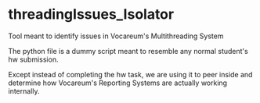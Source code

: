 # threadingIssues_Isolator
Tool meant to identify issues in Vocareum's Multithreading System

The python file is a dummy script meant to resemble any normal student's hw submission.  

Except instead of completing the hw task, we are using it to peer inside and determine how Vocareum's Reporting Systems are actually working internally.
